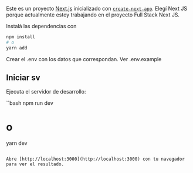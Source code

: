 Este es un proyecto [Next.js](https://nextjs.org/) inicializado con [`create-next-app`](https://github.com/vercel/next.js/tree/canary/packages/create-next-app).
Elegí Next JS porque actualmente estoy trabajando en el proyecto Full Stack Next JS.

Instalá las dependencias con 

```bash
npm install
# o
yarn add
```
Crear el .env con los datos que correspondan. Ver .env.example


## Iniciar sv

Ejecuta el servidor de desarrollo:

``bash
npm run dev
# o
yarn dev
```

Abre [http://localhost:3000](http://localhost:3000) con tu navegador para ver el resultado.


